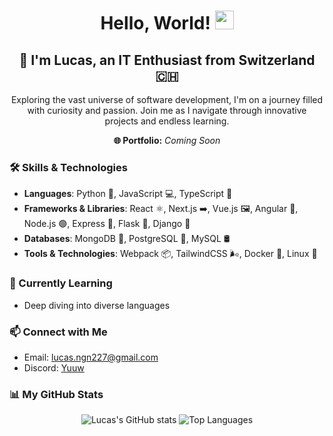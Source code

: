 <h1 align="center">Hello, World! <img src="https://user-images.githubusercontent.com/18350557/176309783-0785949b-9127-417c-8b55-ab5a4333674e.gif" width="30px"></h1>

<h2 align="center">👋 I'm Lucas, an IT Enthusiast from Switzerland 🇨🇭</h2>

<p align="center">
  Exploring the vast universe of software development, I'm on a journey filled with curiosity and passion. Join me as I navigate through innovative projects and endless learning.
</p>

<p align="center">
  <b>🌐 Portfolio:</b> <i>Coming Soon</i>
</p>

<h3>🛠️ Skills & Technologies</h3>

- **Languages**: Python 🐍, JavaScript 💻, TypeScript 📘
- **Frameworks & Libraries**: React ⚛️, Next.js ➡️, Vue.js 🖼️, Angular 🔺, Node.js 🟢, Express 🚂, Flask 🍶, Django 🎩
- **Databases**: MongoDB 🍃, PostgreSQL 🐘, MySQL 🛢
- **Tools & Technologies**: Webpack 📦, TailwindCSS 🌬️, Docker 🐳, Linux 🐧

<h3>🌱 Currently Learning</h3>

- Deep diving into diverse languages

<h3>📫 Connect with Me</h3>

- Email: [lucas.ngn227@gmail.com](mailto:lucas.ngn227@gmail.com)  
- Discord: [Yuuw](https://discord.com/users/383997848506728468) 

<h3>📊 My GitHub Stats</h3>

<p align="center">
  <img src="https://github-readme-stats.vercel.app/api?username=0Yuuw&show_icons=true&theme=dark" alt="Lucas's GitHub stats" />
  <img src="https://github-readme-stats.vercel.app/api/top-langs/?username=0Yuuw&layout=compact&theme=dark" alt="Top Languages" />
</p>
